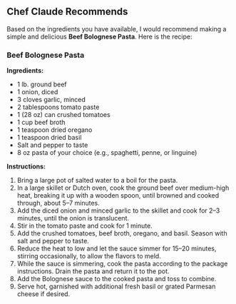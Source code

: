 ## Chef Claude Recommends

Based on the ingredients you have available, I would recommend making a simple and delicious **Beef Bolognese Pasta**. Here is the recipe:

### Beef Bolognese Pasta

**Ingredients:**

- 1 lb. ground beef  
- 1 onion, diced  
- 3 cloves garlic, minced  
- 2 tablespoons tomato paste  
- 1 (28 oz) can crushed tomatoes  
- 1 cup beef broth  
- 1 teaspoon dried oregano  
- 1 teaspoon dried basil  
- Salt and pepper to taste  
- 8 oz pasta of your choice (e.g., spaghetti, penne, or linguine)  

**Instructions:**

1. Bring a large pot of salted water to a boil for the pasta.  
2. In a large skillet or Dutch oven, cook the ground beef over medium-high heat, breaking it up with a wooden spoon, until browned and cooked through, about 5–7 minutes.  
3. Add the diced onion and minced garlic to the skillet and cook for 2–3 minutes, until the onion is translucent.  
4. Stir in the tomato paste and cook for 1 minute.  
5. Add the crushed tomatoes, beef broth, oregano, and basil. Season with salt and pepper to taste.  
6. Reduce the heat to low and let the sauce simmer for 15–20 minutes, stirring occasionally, to allow the flavors to meld.  
7. While the sauce is simmering, cook the pasta according to the package instructions. Drain the pasta and return it to the pot.  
8. Add the Bolognese sauce to the cooked pasta and toss to combine.  
9. Serve hot, garnished with additional fresh basil or grated Parmesan cheese if desired.  
